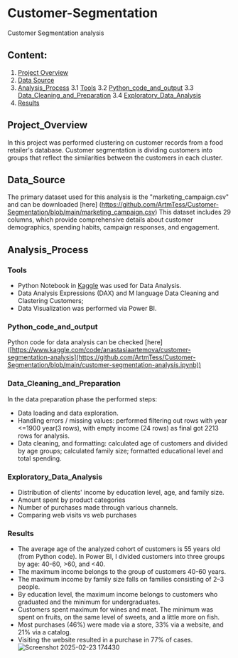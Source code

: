 # Customer-Segmentation
Customer Segmentation analysis

## Content:
1. [Project Overview](#Project_Overview)
2. [Data Source](#Data_Source)
3. [Analysis_Process](#Analysis_Process)
   3.1 [Tools](#Tools)
   3.2 [Python_code_and_output](#Python_code_and_output)
   3.3 [Data_Cleaning_and_Preparation](#Data_Cleaning_and_Preparation)
   3.4 [Exploratory_Data_Analysis](#Exploratory_Data_Analysis)
5. [Results](#Results)

## Project_Overview
In this project was performed clustering on customer records from a food retailer's database. 
Customer segmentation is dividing customers into groups that reflect the similarities between the customers in each cluster.

## Data_Source
The primary dataset used for this analysis is the "marketing_campaign.csv" and can be downloaded [here] (https://github.com/ArtmTess/Customer-Segmentation/blob/main/marketing_campaign.csv)
This dataset includes 29 columns, which provide comprehensive details about customer demographics, spending habits, campaign responses, and engagement.

## Analysis_Process
### Tools
- Python Notebook in [Kaggle]([https://www.kaggle.com/](https://www.kaggle.com/code/anastasiaartemova/customer-segmentation-analysis)) was used for Data Analysis.
- Data Analysis Expressions (DAX) and M language Data Cleaning and Clastering Customers;
- Data Visualization was performed via Power BI.

### Python_code_and_output
Python code for data analysis can be checked [here] ([https://www.kaggle.com/code/anastasiaartemova/customer-segmentation-analysis](https://github.com/ArtmTess/Customer-Segmentation/blob/main/customer-segmentation-analysis.ipynb))
  

### Data_Cleaning_and_Preparation
In the data preparation phase the performed steps: 
- Data loading and data exploration.
- Handling errors / missing values: performed filtering out rows with year <=1900 year(3 rows), with empty income (24 rows) as final got 2213 rows for analysis. 
- Data cleaning, and formatting: calculated age of customers and divided by age groups; calculated family size; formatted educational level and total spending.

  
### Exploratory_Data_Analysis
- Distribution of clients' income by education level, age, and family size. 
- Amount spent by product categories
- Number of purchases made through various channels.
- Comparing web visits vs web purchases

### Results
- The average age of the analyzed cohort of customers is 55 years old (from Python code). In Power BI, I divided customers into three groups by age: 40-60, >60, and <40.
- The maximum income belongs to the group of customers 40-60 years.
- The maximum income by family size falls on families consisting of 2–3 people.
- By education level, the maximum income belongs to customers who  graduated and the minimum for undergraduates.
- Customers spent maximum for wines and meat. The minimum was spent on fruits, on the same level of sweets, and a little more on fish.
- Most purchases (46%) were made via a store, 33% via a website, and 21% via a catalog.
- Visiting the website resulted in a purchase in 77% of cases.
![Screenshot 2025-02-23 174430](https://github.com/user-attachments/assets/3f526f49-2a7e-45b2-8884-68044b37273f)



